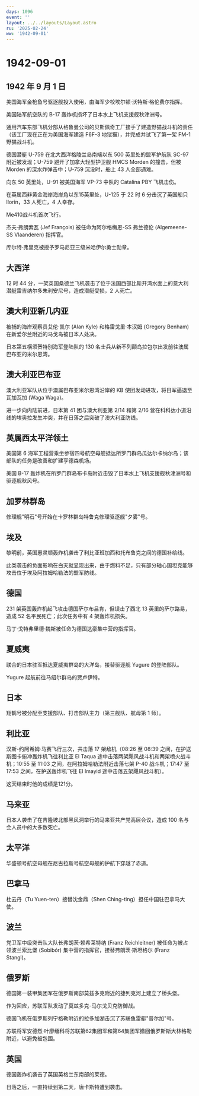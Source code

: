 ```yaml
---
days: 1096
event: ''
layout: ../../layouts/Layout.astro
ru: '2025-02-24'
ww: '1942-09-01'
---
```


# 1942-09-01

## 1942 年 9 月 1 日

美国海军金枪鱼号驱逐舰投入使用，由海军少校埃尔顿·沃特斯·格伦费尔指挥。

美国陆军航空队的 B-17 轰炸机损坏了日本水上飞机支援舰秋津洲号。

通用汽车东部飞机分部从格鲁曼公司的贝斯佩奇工厂接手了建造野猫战斗机的责任（该工厂现在正在为美国海军建造
F6F-3 地狱猫），并完成并试飞了第一架 FM-1 野猫战斗机。

德国潜艇 U-759 在北大西洋格陵兰岛南端以东 500 英里处的盟军护航队 SC-97
附近被发现；U-759 避开了加拿大轻型护卫舰 HMCS Morden 的撞击，但被 Morden
的深水炸弹击中；U-759 沉没时，船上 43 人全部遇难。

向东 50 英里处，U-91 被美国海军 VP-73 中队的 Catalina PBY 飞机击伤。

在英属西非黄金海岸海岸角以东15英里处，U-125 于 22 时 6 分击沉了英国船只
Ilorin，33 人死亡，4 人幸存。

Me410战斗机首次飞行。

杰夫·弗朗索瓦 (Jef François) 被任命为阿尔格梅恩-SS 弗兰德伦
(Algemeene-SS Vlaanderen) 指挥官。

库尔特·弗里克被授予罗马尼亚三级米哈伊尔勇士勋章。

## 大西洋

12 时 44
分，一架英国桑德兰飞机袭击了位于法国西部比斯开湾水面上的意大利潜艇雷吉纳尔多朱利安尼号，造成潜艇受损，2
人死亡。

## 澳大利亚新几内亚

被捕的海岸观察员艾伦·凯尔 (Alan Kyle) 和格雷戈里·本汉姆 (Gregory Benham)
在新爱尔兰附近的马戈岛被日本人处决。

日本第五横须贺特别海军登陆队的 130
名士兵从新不列颠岛拉包尔出发前往澳属巴布亚的米尔恩湾。

## 澳大利亚巴布亚

澳大利亚军队从位于澳属巴布亚米尔恩湾沿岸的 KB
使团发动进攻，将日军逼退至瓦加瓦加 (Waga Waga)。

进一步向内陆前进，日本第 41 团与澳大利亚第 2/14 和第 2/16
营在科科达小道沿线的埃奥拉发生冲突，并在日落之后突破了澳大利亚防线。

## 英属西太平洋领土

美国第 6
海军工程营乘坐参宿四号航空母舰抵达所罗门群岛瓜达尔卡纳尔岛；该部队的任务是改善和扩建亨德森机场。

美国 B-17
轰炸机在所罗门群岛布卡岛附近击毁了日本水上飞机支援舰秋津洲号和驱逐舰秋风号。

## 加罗林群岛

修理舰"明石"号开始在卡罗林群岛特鲁克修理驱逐舰"夕雾"号。

## 埃及

黎明前，英国惠灵顿轰炸机袭击了利比亚班加西和托布鲁克之间的德国补给线。

此类袭击的负面影响在白天就显现出来，由于燃料不足，只有部分轴心国坦克能够攻击位于埃及阿拉姆哈勒法的盟军防线。

## 德国

231 架英国轰炸机起飞攻击德国萨尔布吕肯，但误击了西北 13
英里的萨尔路易，造成 52 名平民死亡；此次任务中有 4 架轰炸机损失。

马丁·戈特弗里德·魏斯被任命为德国达豪集中营的指挥官。

## 夏威夷

联合的日本驻军抵达夏威夷群岛的大洋岛，接替驱逐舰 Yugure 的登陆部队。

Yugure 起航前往马绍尔群岛的贾卢伊特。

## 日本

翔鹤号被分配至支援部队、打击部队主力（第三舰队、航母第 1 师）。

## 利比亚

汉斯-约阿希姆·马赛飞行三次，共击落 17 架敌机（08:26 至 08:39
之间，在护送斯图卡俯冲轰炸机飞往利比亚 El Taqua
途中击落两架飓风战斗机和两架喷火战斗机；10:55 至 11:03
之间，在阿拉姆哈勒法附近击落七架 P-40 战斗机；17:47 至 17:53
之间，在护送轰炸机飞往 El Imayid 途中击落五架飓风战斗机）。

这天结束时他的成绩是121分。

## 马来亚

日本人袭击了在吉隆坡北部黑风洞举行的马来亚共产党高层会议，造成 100
名与会人员中的大多数死亡。

## 太平洋

华盛顿号航空母舰在尼古拉斯号航空母舰的护航下穿越了赤道。

## 巴拿马

杜云丹（Tu Yuen-ten）接替沈金鼎（Shen Ching-ting）担任中国驻巴拿马大使。

## 波兰

党卫军中级突击队大队长弗朗茨·赖希莱特纳 (Franz Reichleitner)
被任命为被占领波兰索比堡 (Sobibór) 集中营的指挥官，接替弗朗茨·斯坦格尔
(Franz Stangl)。

## 俄罗斯

德国第一装甲集团军在俄罗斯南部莫兹多克附近的捷列克河上建立了桥头堡。

作为回应，苏联军队发动了莫兹多克-马尔戈贝克防御战。

德国飞机在俄罗斯列宁格勒附近的拉多加湖击沉了苏联鱼雷艇"普尔加"号。

苏联将军安德烈·叶廖缅科将苏联第62集团军和第64集团军撤回俄罗斯斯大林格勒附近，以避免被包围。

## 英国

德国轰炸机袭击了英国英格兰东南部的莱德。

日落之后，一直持续到第二天，唐卡斯特遭到袭击。